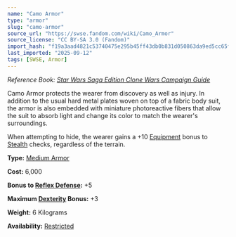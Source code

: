 ```yaml
---
name: "Camo Armor"
type: "armor"
slug: "camo-armor"
source_url: "https://swse.fandom.com/wiki/Camo_Armor"
source_license: "CC BY-SA 3.0 (Fandom)"
import_hash: "f19a3aad4821c53740475e295b45ff43db0b831d050863da9ed5cc65f8eb9211"
last_imported: "2025-09-12"
tags: [SWSE, Armor]
---
```

*Reference Book: [Star Wars Saga Edition Clone Wars Campaign Guide](https://swse.fandom.com/wiki/Star_Wars_Saga_Edition_Clone_Wars_Campaign_Guide)*

Camo Armor protects the wearer from discovery as well as injury. In addition to the usual hard metal plates woven on top of a fabric body suit, the armor is also embedded with miniature photoreactive fibers that allow the suit to absorb light and change its color to match the wearer's surroundings.

When attempting to hide, the wearer gains a +10 [Equipment](https://swse.fandom.com/wiki/Equipment) bonus to [Stealth](https://swse.fandom.com/wiki/Stealth) checks, regardless of the terrain.

**Type:** [Medium Armor](https://swse.fandom.com/wiki/Medium_Armor)

**Cost:** 6,000

**Bonus to [Reflex Defense](https://swse.fandom.com/wiki/Reflex_Defense):** +5

**Maximum [Dexterity](https://swse.fandom.com/wiki/Dexterity) Bonus:** +3

**Weight:** 6 Kilograms

**Availability:** [Restricted](https://swse.fandom.com/wiki/Restricted)